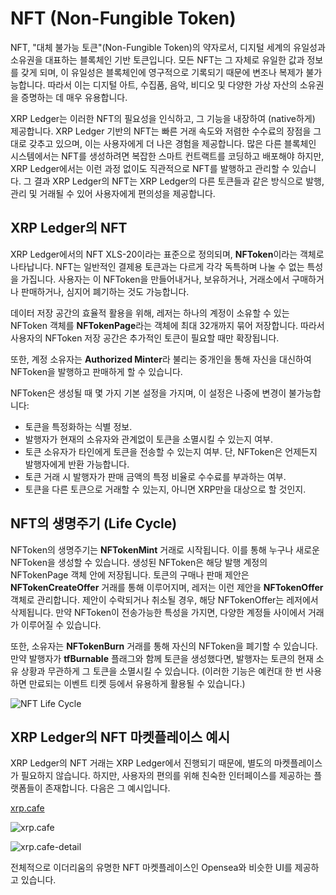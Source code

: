 # NFT (Non-Fungible Token)

NFT, "대체 불가능 토큰"(Non-Fungible Token)의 약자로서, 디지털 세계의 유일성과 소유권을 대표하는 블록체인 기반 토큰입니다. 모든 NFT는 그 자체로 유일한 값과 정보를 갖게 되며, 이 유일성은 블록체인에 영구적으로 기록되기 때문에 변조나 복제가 불가능합니다. 따라서 이는 디지털 아트, 수집품, 음악, 비디오 및 다양한 가상 자산의 소유권을 증명하는 데 매우 유용합니다.

XRP Ledger는 이러한 NFT의 필요성을 인식하고, 그 기능을 내장하여 (native하게) 제공합니다. XRP Ledger 기반의 NFT는 빠른 거래 속도와 저렴한 수수료의 장점을 그대로 갖추고 있으며, 이는 사용자에게 더 나은 경험을 제공합니다. 많은 다른 블록체인 시스템에서는 NFT를 생성하려면 복잡한 스마트 컨트랙트를 코딩하고 배포해야 하지만, XRP Ledger에서는 이런 과정 없이도 직관적으로 NFT를 발행하고 관리할 수 있습니다. 그 결과 XRP Ledger의 NFT는 XRP Ledger의 다른 토큰들과 같은 방식으로 발행, 관리 및 거래될 수 있어 사용자에게 편의성을 제공합니다.

## XRP Ledger의 NFT

XRP Ledger에서의 NFT XLS-20이라는 표준으로 정의되며, **NFToken**이라는 객체로 나타납니다. NFT는 일반적인 결제용 토큰과는 다르게 각각 독특하며 나눌 수 없는 특성을 가집니다. 사용자는 이 NFToken을 만들어내거나, 보유하거나, 거래소에서 구매하거나 판매하거나, 심지어 폐기하는 것도 가능합니다.

데이터 저장 공간의 효율적 활용을 위해, 레저는 하나의 계정이 소유할 수 있는 NFToken 객체를 **NFTokenPage**라는 객체에 최대 32개까지 묶어 저장합니다. 따라서 사용자의 NFToken 저장 공간은 추가적인 토큰이 필요할 때만 확장됩니다.

또한, 계정 소유자는 **Authorized Minter**라 불리는 중개인을 통해 자신을 대신하여 NFToken을 발행하고 판매하게 할 수 있습니다.

NFToken은 생성될 때 몇 가지 기본 설정을 가지며, 이 설정은 나중에 변경이 불가능합니다:

-   토큰을 특정화하는 식별 정보.
-   발행자가 현재의 소유자와 관계없이 토큰을 소멸시킬 수 있는지 여부.
-   토큰 소유자가 타인에게 토큰을 전송할 수 있는지 여부. 단, NFToken은 언제든지 발행자에게 반환 가능합니다.
-   토큰 거래 시 발행자가 판매 금액의 특정 비율로 수수료를 부과하는 여부.
-   토큰을 다른 토큰으로 거래할 수 있는지, 아니면 XRP만을 대상으로 할 것인지.

## NFT의 생명주기 (Life Cycle)

NFToken의 생명주기는 **NFTokenMint** 거래로 시작됩니다. 이를 통해 누구나 새로운 NFToken을 생성할 수 있습니다. 생성된 NFToken은 해당 발행 계정의 NFTokenPage 객체 안에 저장됩니다. 토큰의 구매나 판매 제안은 **NFTokenCreateOffer** 거래를 통해 이루어지며, 레저는 이런 제안을 **NFTokenOffer** 객체로 관리합니다. 제안이 수락되거나 취소될 경우, 해당 NFTokenOffer는 레저에서 삭제됩니다. 만약 NFToken이 전송가능한 특성을 가지면, 다양한 계정들 사이에서 거래가 이루어질 수 있습니다.

또한, 소유자는 **NFTokenBurn** 거래를 통해 자신의 NFToken을 폐기할 수 있습니다. 만약 발행자가 **tfBurnable** 플래그와 함께 토큰을 생성했다면, 발행자는 토큰의 현재 소유 상황과 무관하게 그 토큰을 소멸시킬 수 있습니다. (이러한 기능은 예컨대 한 번 사용하면 만료되는 이벤트 티켓 등에서 유용하게 활용될 수 있습니다.)

![NFT Life Cycle](../img/nft-lifecycle.png)

## XRP Ledger의 NFT 마켓플레이스 예시

XRP Ledger의 NFT 거래는 XRP Ledger에서 진행되기 때문에, 별도의 마켓플레이스가 필요하지 않습니다. 하지만, 사용자의 편의를 위해 친숙한 인터페이스를 제공하는 플랫폼들이 존재합니다. 다음은 그 예시입니다.

[xrp.cafe](https://xrp.cafe/)

![xrp.cafe](../img/xrp-cafe.png)

![xrp.cafe-detail](../img/xrp-cafe-detail.png)

전체적으로 이더리움의 유명한 NFT 마켓플레이스인 Opensea와 비슷한 UI를 제공하고 있습니다.
